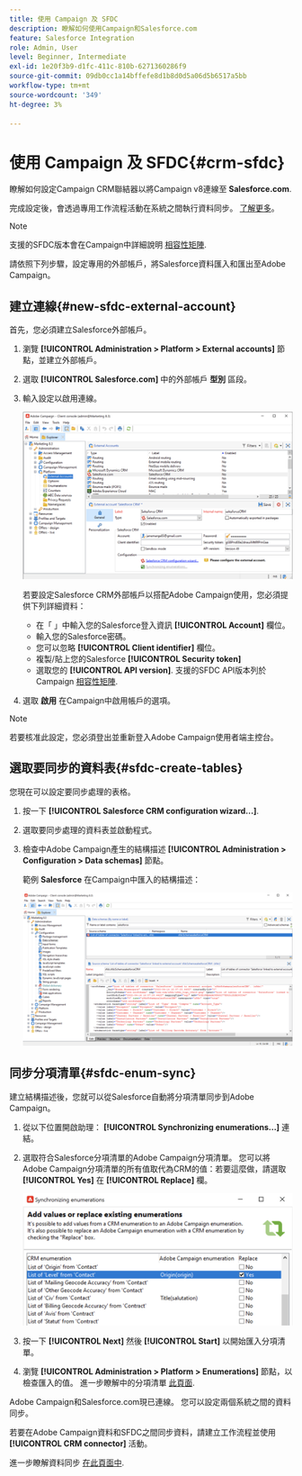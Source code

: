 ```yaml
---
title: 使用 Campaign 及 SFDC
description: 瞭解如何使用Campaign和Salesforce.com
feature: Salesforce Integration
role: Admin, User
level: Beginner, Intermediate
exl-id: 1e20f3b9-d1fc-411c-810b-6271360286f9
source-git-commit: 09db0cc1a14bffefe8d1b8d0d5a06d5b6517a5bb
workflow-type: tm+mt
source-wordcount: '349'
ht-degree: 3%

---
```


# 使用 Campaign 及 SFDC{#crm-sfdc}

瞭解如何設定Campaign CRM聯結器以將Campaign v8連線至 **Salesforce.com**.

完成設定後，會透過專用工作流程活動在系統之間執行資料同步。 [了解更多](crm-data-sync.md)。

>[!NOTE]
>
>支援的SFDC版本會在Campaign中詳細說明 [相容性矩陣](../start/compatibility-matrix.md).

請依照下列步驟，設定專用的外部帳戶，將Salesforce資料匯入和匯出至Adobe Campaign。

## 建立連線{#new-sfdc-external-account}

首先，您必須建立Salesforce外部帳戶。

1. 瀏覽 **[!UICONTROL Administration > Platform > External accounts]** 節點，並建立外部帳戶。
1. 選取 **[!UICONTROL Salesforce.com]** 中的外部帳戶 **型別** 區段。
1. 輸入設定以啟用連線。

   ![](assets/sfdc-external-account.png)

   若要設定Salesforce CRM外部帳戶以搭配Adobe Campaign使用，您必須提供下列詳細資料：

   * 在「 」中輸入您的Salesforce登入資訊 **[!UICONTROL Account]** 欄位。
   * 輸入您的Salesforce密碼。
   * 您可以忽略 **[!UICONTROL Client identifier]** 欄位。
   * 複製/貼上您的Salesforce **[!UICONTROL Security token]**
   * 選取您的 **[!UICONTROL API version]**. 支援的SFDC API版本列於Campaign [相容性矩陣](../start/compatibility-matrix.md).

1. 選取 **啟用** 在Campaign中啟用帳戶的選項。

>[!NOTE]
>
>若要核准此設定，您必須登出並重新登入Adobe Campaign使用者端主控台。

## 選取要同步的資料表{#sfdc-create-tables}

您現在可以設定要同步處理的表格。

1. 按一下 **[!UICONTROL Salesforce CRM configuration wizard...]**.
1. 選取要同步處理的資料表並啟動程式。
1. 檢查中Adobe Campaign產生的結構描述 **[!UICONTROL Administration > Configuration > Data schemas]** 節點。

   範例 **Salesforce** 在Campaign中匯入的結構描述：

   ![](assets/sfdc-schemas.png)

## 同步分項清單{#sfdc-enum-sync}

建立結構描述後，您就可以從Salesforce自動將分項清單同步到Adobe Campaign。

1. 從以下位置開啟助理：  **[!UICONTROL Synchronizing enumerations...]** 連結。
1. 選取符合Salesforce分項清單的Adobe Campaign分項清單。
您可以將Adobe Campaign分項清單的所有值取代為CRM的值：若要這麼做，請選取 **[!UICONTROL Yes]** 在 **[!UICONTROL Replace]** 欄。

   ![](assets/sfdc-enum.png)

1. 按一下 **[!UICONTROL Next]** 然後 **[!UICONTROL Start]** 以開始匯入分項清單。

1. 瀏覽 **[!UICONTROL Administration > Platform > Enumerations]** 節點，以檢查匯入的值。 進一步瞭解中的分項清單 [此頁面](../config/ui-settings.md#enumerations).

Adobe Campaign和Salesforce.com現已連線。 您可以設定兩個系統之間的資料同步。

若要在Adobe Campaign資料和SFDC之間同步資料，請建立工作流程並使用 **[!UICONTROL CRM connector]** 活動。

進一步瞭解資料同步 [在此頁面中](crm-data-sync.md).
